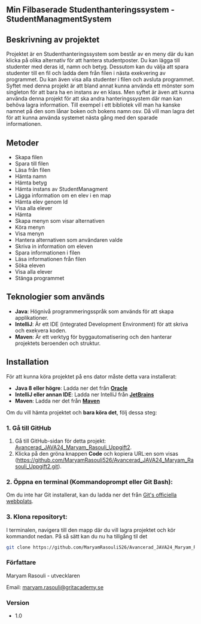 ## Min Filbaserade Studenthanteringssystem - StudentManagmentSystem

## Beskrivning av projektet
Projektet är en Studenthanteringssystem som består av en meny där du kan klicka på olika alternativ för att hantera studentposter. Du kan lägga till studenter med deras id, namn och betyg. Dessutom kan du välja att spara studenter till en fil och ladda dem från filen i nästa exekvering av programmet. Du kan även visa alla studenter i filen och avsluta programmet. Syftet med denna projekt är att bland annat kunna använda ett mönster som singleton för att bara ha en instans av en klass. Men syftet är även att kunna använda denna projekt för att ska andra hanteringssystem där man kan behöva lagra information. Till exempel i ett bibliotek vill man ha kanske namnet på den som lånar boken och bokens namn osv. Då vill man lagra det för att kunna använda systemet nästa gång med den sparade informationen.

## Metoder
- Skapa filen
- Spara till filen
- Läsa från filen
- Hämta namn
- Hämta betyg
- Hämta instans av StudentManagment
- Lägga information om en elev i en map
- Hämta elev genom Id
- Visa alla elever
- Hämta 
- Skapa menyn som visar alternativen
- Köra menyn
- Visa menyn
- Hantera alternativen som användaren valde
- Skriva in information om eleven
- Spara informationen i filen
- Läsa informationen från filen
- Söka eleven
- Visa alla elever
- Stänga programmet


## Teknologier som används
- **Java**: Högnivå programmeringsspråk som används för att skapa applikationer.
- **IntelliJ**: Är ett IDE (integrated Development Environment) för att skriva och exekvera koden.
- **Maven**: Är ett verktyg för byggautomatisering och den hanterar projektets beroenden och struktur.

## Installation

För att kunna köra projektet på ens dator måste detta vara installerat:

- **Java 8 eller högre**:
  Ladda ner det från [**Oracle**](https://www.oracle.com/se/java/technologies/downloads/)
- **IntelliJ eller annan IDE**:
  Ladda ner IntelliJ från [**JetBrains**](https://www.jetbrains.com/idea/download/?section=windows)
- **Maven**:
  Ladda ner det från [**Maven**](https://maven.apache.org/download.cgi)



Om du vill hämta projektet och **bara köra det**, följ dessa steg:

### 1. Gå till GitHub

1. Gå till GitHub-sidan för detta projekt: [Avancerad_JAVA24_Maryam_Rasouli_Uppgift2](https://github.com/MaryamRasouli526/Avancerad_JAVA24_Maryam_Rasouli_Uppgift2).
2. Klicka på den gröna knappen **Code** och kopiera URL:en som visas (https://github.com/MaryamRasouli526/Avancerad_JAVA24_Maryam_Rasouli_Uppgift2.git).

### 2. **Öppna en terminal (Kommandoprompt eller Git Bash):**
Om du inte har Git installerat, kan du ladda ner det från [Git's officiella webbplats](https://git-scm.com/downloads).

### 3. **Klona repositoryt:**
I terminalen, navigera till den mapp där du vill lagra projektet och kör kommandot nedan. På så sätt kan du nu ha tillgång til det
```bash
git clone https://github.com/MaryamRasouli526/Avancerad_JAVA24_Maryam_Rasouli_Uppgift2.git
```

### Författare
Maryam Rasouli - utvecklaren

Email: maryam.rasouli@gritacademy.se

### Version
- 1.0


